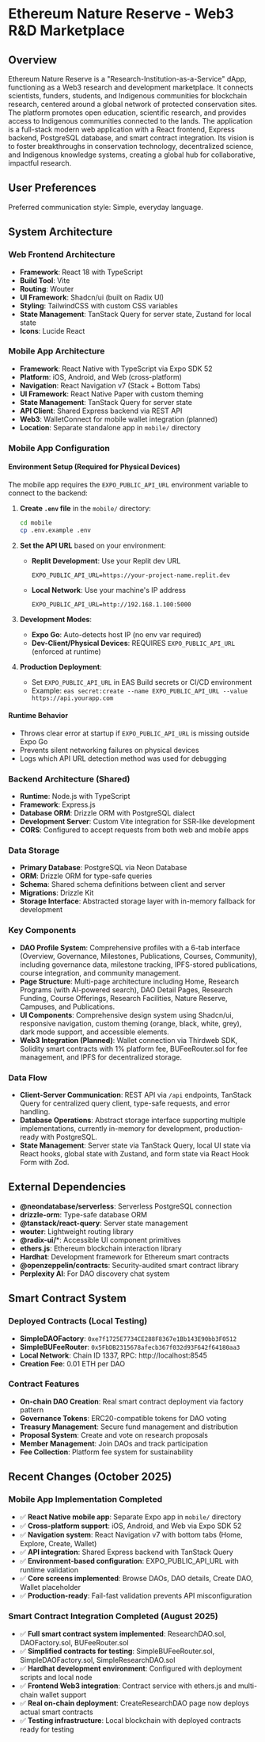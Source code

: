 # Ethereum Nature Reserve - Web3 R&D Marketplace

## Overview

Ethereum Nature Reserve is a "Research-Institution-as-a-Service" dApp, functioning as a Web3 research and development marketplace. It connects scientists, funders, students, and Indigenous communities for blockchain research, centered around a global network of protected conservation sites. The platform promotes open education, scientific research, and provides access to Indigenous communities connected to the lands. The application is a full-stack modern web application with a React frontend, Express backend, PostgreSQL database, and smart contract integration. Its vision is to foster breakthroughs in conservation technology, decentralized science, and Indigenous knowledge systems, creating a global hub for collaborative, impactful research.

## User Preferences

Preferred communication style: Simple, everyday language.

## System Architecture

### Web Frontend Architecture
- **Framework**: React 18 with TypeScript
- **Build Tool**: Vite
- **Routing**: Wouter
- **UI Framework**: Shadcn/ui (built on Radix UI)
- **Styling**: TailwindCSS with custom CSS variables
- **State Management**: TanStack Query for server state, Zustand for local state
- **Icons**: Lucide React

### Mobile App Architecture
- **Framework**: React Native with TypeScript via Expo SDK 52
- **Platform**: iOS, Android, and Web (cross-platform)
- **Navigation**: React Navigation v7 (Stack + Bottom Tabs)
- **UI Framework**: React Native Paper with custom theming
- **State Management**: TanStack Query for server state
- **API Client**: Shared Express backend via REST API
- **Web3**: WalletConnect for mobile wallet integration (planned)
- **Location**: Separate standalone app in `mobile/` directory

### Mobile App Configuration

#### Environment Setup (Required for Physical Devices)
The mobile app requires the `EXPO_PUBLIC_API_URL` environment variable to connect to the backend:

1. **Create `.env` file** in the `mobile/` directory:
   ```bash
   cd mobile
   cp .env.example .env
   ```

2. **Set the API URL** based on your environment:
   - **Replit Development**: Use your Replit dev URL
     ```
     EXPO_PUBLIC_API_URL=https://your-project-name.replit.dev
     ```
   - **Local Network**: Use your machine's IP address
     ```
     EXPO_PUBLIC_API_URL=http://192.168.1.100:5000
     ```

3. **Development Modes**:
   - **Expo Go**: Auto-detects host IP (no env var required)
   - **Dev-Client/Physical Devices**: REQUIRES `EXPO_PUBLIC_API_URL` (enforced at runtime)

4. **Production Deployment**:
   - Set `EXPO_PUBLIC_API_URL` in EAS Build secrets or CI/CD environment
   - Example: `eas secret:create --name EXPO_PUBLIC_API_URL --value https://api.yourapp.com`

#### Runtime Behavior
- Throws clear error at startup if `EXPO_PUBLIC_API_URL` is missing outside Expo Go
- Prevents silent networking failures on physical devices
- Logs which API URL detection method was used for debugging

### Backend Architecture (Shared)
- **Runtime**: Node.js with TypeScript
- **Framework**: Express.js
- **Database ORM**: Drizzle ORM with PostgreSQL dialect
- **Development Server**: Custom Vite integration for SSR-like development
- **CORS**: Configured to accept requests from both web and mobile apps

### Data Storage
- **Primary Database**: PostgreSQL via Neon Database
- **ORM**: Drizzle ORM for type-safe queries
- **Schema**: Shared schema definitions between client and server
- **Migrations**: Drizzle Kit
- **Storage Interface**: Abstracted storage layer with in-memory fallback for development

### Key Components
- **DAO Profile System**: Comprehensive profiles with a 6-tab interface (Overview, Governance, Milestones, Publications, Courses, Community), including governance data, milestone tracking, IPFS-stored publications, course integration, and community management.
- **Page Structure**: Multi-page architecture including Home, Research Programs (with AI-powered search), DAO Detail Pages, Research Funding, Course Offerings, Research Facilities, Nature Reserve, Campuses, and Publications.
- **UI Components**: Comprehensive design system using Shadcn/ui, responsive navigation, custom theming (orange, black, white, grey), dark mode support, and accessible elements.
- **Web3 Integration (Planned)**: Wallet connection via Thirdweb SDK, Solidity smart contracts with 1% platform fee, BUFeeRouter.sol for fee management, and IPFS for decentralized storage.

### Data Flow
- **Client-Server Communication**: REST API via `/api` endpoints, TanStack Query for centralized query client, type-safe requests, and error handling.
- **Database Operations**: Abstract storage interface supporting multiple implementations, currently in-memory for development, production-ready with PostgreSQL.
- **State Management**: Server state via TanStack Query, local UI state via React hooks, global state with Zustand, and form state via React Hook Form with Zod.

## External Dependencies

- **@neondatabase/serverless**: Serverless PostgreSQL connection
- **drizzle-orm**: Type-safe database ORM
- **@tanstack/react-query**: Server state management
- **wouter**: Lightweight routing library
- **@radix-ui/***: Accessible UI component primitives
- **ethers.js**: Ethereum blockchain interaction library
- **Hardhat**: Development framework for Ethereum smart contracts
- **@openzeppelin/contracts**: Security-audited smart contract library
- **Perplexity AI**: For DAO discovery chat system

## Smart Contract System

### Deployed Contracts (Local Testing)
- **SimpleDAOFactory**: `0xe7f1725E7734CE288F8367e1Bb143E90bb3F0512`
- **SimpleBUFeeRouter**: `0x5FbDB2315678afecb367f032d93F642f64180aa3`
- **Local Network**: Chain ID 1337, RPC: http://localhost:8545
- **Creation Fee**: 0.01 ETH per DAO

### Contract Features
- **On-chain DAO Creation**: Real smart contract deployment via factory pattern
- **Governance Tokens**: ERC20-compatible tokens for DAO voting
- **Treasury Management**: Secure fund management and distribution
- **Proposal System**: Create and vote on research proposals
- **Member Management**: Join DAOs and track participation
- **Fee Collection**: Platform fee system for sustainability

## Recent Changes (October 2025)

### Mobile App Implementation Completed
- ✅ **React Native mobile app**: Separate Expo app in `mobile/` directory
- ✅ **Cross-platform support**: iOS, Android, and Web via Expo SDK 52
- ✅ **Navigation system**: React Navigation v7 with bottom tabs (Home, Explore, Create, Wallet)
- ✅ **API integration**: Shared Express backend with TanStack Query
- ✅ **Environment-based configuration**: EXPO_PUBLIC_API_URL with runtime validation
- ✅ **Core screens implemented**: Browse DAOs, DAO details, Create DAO, Wallet placeholder
- ✅ **Production-ready**: Fail-fast validation prevents API misconfiguration

### Smart Contract Integration Completed (August 2025)
- ✅ **Full smart contract system implemented**: ResearchDAO.sol, DAOFactory.sol, BUFeeRouter.sol
- ✅ **Simplified contracts for testing**: SimpleBUFeeRouter.sol, SimpleDAOFactory.sol, SimpleResearchDAO.sol 
- ✅ **Hardhat development environment**: Configured with deployment scripts and local node
- ✅ **Frontend Web3 integration**: Contract service with ethers.js and multi-chain wallet support
- ✅ **Real on-chain deployment**: CreateResearchDAO page now deploys actual smart contracts
- ✅ **Testing infrastructure**: Local blockchain with deployed contracts ready for testing